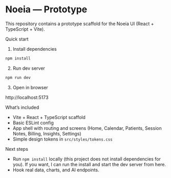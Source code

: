 # Noeia — Prototype

This repository contains a prototype scaffold for the Noeia UI (React + TypeScript + Vite).

Quick start

1. Install dependencies

```bash
npm install
```

2. Run dev server

```bash
npm run dev
```

3. Open in browser

http://localhost:5173

What’s included

- Vite + React + TypeScript scaffold
- Basic ESLint config
- App shell with routing and screens (Home, Calendar, Patients, Session Notes, Billing, Insights, Settings)
- Simple design tokens in `src/styles/tokens.css`

Next steps

- Run `npm install` locally (this project does not install dependencies for you). If you want, I can run the install and start the dev server from here.
- Hook real data, charts, and AI endpoints.
